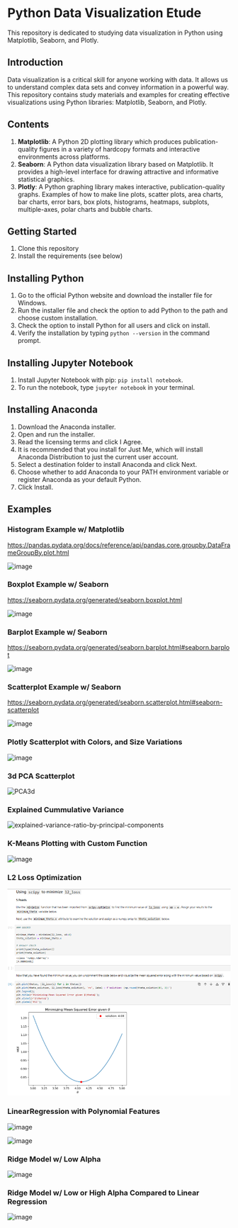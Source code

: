 # Python Data Visualization Etude

This repository is dedicated to studying data visualization in Python using Matplotlib, Seaborn, and Plotly.

## Introduction

Data visualization is a critical skill for anyone working with data. It allows us to understand complex data sets and convey information in a powerful way. This repository contains study materials and examples for creating effective visualizations using Python libraries: Matplotlib, Seaborn, and Plotly.

## Contents

1. **Matplotlib**: A Python 2D plotting library which produces publication-quality figures in a variety of hardcopy formats and interactive environments across platforms.
2. **Seaborn**: A Python data visualization library based on Matplotlib. It provides a high-level interface for drawing attractive and informative statistical graphics.
3. **Plotly**: A Python graphing library makes interactive, publication-quality graphs. Examples of how to make line plots, scatter plots, area charts, bar charts, error bars, box plots, histograms, heatmaps, subplots, multiple-axes, polar charts and bubble charts.

## Getting Started

1. Clone this repository
2. Install the requirements (see below)

## Installing Python
1. Go to the official Python website and download the installer file for Windows.
2. Run the installer file and check the option to add Python to the path and choose custom installation.
3. Check the option to install Python for all users and click on install.
4. Verify the installation by typing `python --version` in the command prompt.

## Installing Jupyter Notebook
1. Install Jupyter Notebook with pip: `pip install notebook`.
2. To run the notebook, type `jupyter notebook` in your terminal.

## Installing Anaconda
1. Download the Anaconda installer.
2. Open and run the installer.
3. Read the licensing terms and click I Agree.
4. It is recommended that you install for Just Me, which will install Anaconda Distribution to just the current user account.
5. Select a destination folder to install Anaconda and click Next.
6. Choose whether to add Anaconda to your PATH environment variable or register Anaconda as your default Python.
7. Click Install.


## Examples

### Histogram Example w/ Matplotlib
https://pandas.pydata.org/docs/reference/api/pandas.core.groupby.DataFrameGroupBy.plot.html

![image](https://github.com/elmunoz42/python-plots/assets/24879995/15fca24c-f6c9-4e35-afc9-c01042c0e8da)

### Boxplot Example w/ Seaborn 
https://seaborn.pydata.org/generated/seaborn.boxplot.html

![image](https://github.com/elmunoz42/python-plots/assets/24879995/51f904b7-48b4-4378-bc33-1f52fe2c0861)

### Barplot Example w/ Seaborn 
https://seaborn.pydata.org/generated/seaborn.barplot.html#seaborn.barplot

![image](https://github.com/elmunoz42/python-plots/assets/24879995/01ba0c19-8333-4a10-963b-921ceee15a30)

### Scatterplot Example w/ Seaborn
https://seaborn.pydata.org/generated/seaborn.scatterplot.html#seaborn-scatterplot

![image](https://github.com/elmunoz42/python-plots/assets/24879995/ff9d2e13-79a2-458a-aca7-71b8364de793)

### Plotly Scatterplot with Colors, and Size Variations

![image](https://github.com/user-attachments/assets/2915c8de-782a-4f78-8796-f30dcf2b456b)

### 3d PCA Scatterplot
![PCA3d](https://github.com/user-attachments/assets/cf5d1bfe-5645-4aaa-89f9-919044bdd383)

### Explained Cummulative Variance

![explained-variance-ratio-by-principal-components](https://github.com/user-attachments/assets/b5967b66-8b47-4a68-b69f-fa6d7f77416d)

### K-Means Plotting with Custom Function

![image](https://github.com/user-attachments/assets/0090e6a4-6cb8-41f4-845c-a27d29a727c9)

### L2 Loss Optimization

![l2lossexercise](/images/l2lossexercise.png) 

### LinearRegression with Polynomial Features

![image](https://github.com/user-attachments/assets/77e33581-4a13-4564-870f-454dd0ee1042)

![image](https://github.com/user-attachments/assets/acf49a56-2f0b-4b89-b1f7-5d737b89f974)

### Ridge Model w/ Low Alpha 

![image](https://github.com/user-attachments/assets/104b116f-2846-441c-bf4e-0c0626d1cedf)

### Ridge Model w/ Low or High Alpha Compared to Linear Regression

![image](https://github.com/user-attachments/assets/5a2e7745-0959-45d4-9d61-6ca3ad1e2345)

